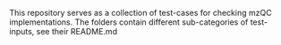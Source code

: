 This repository serves as a collection of test-cases for checking mzQC implementations.
The folders contain different sub-categories of test-inputs, see their README.md
